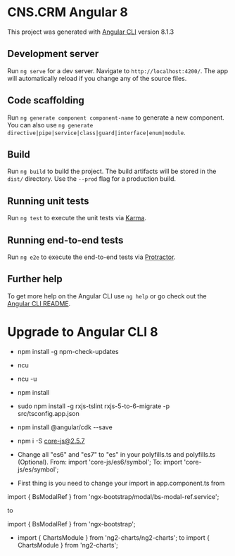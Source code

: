# CNS.CRM Angular 8

This project was generated with [Angular CLI](https://github.com/angular/angular-cli) version 8.1.3

## Development server

Run `ng serve` for a dev server. Navigate to `http://localhost:4200/`. The app will automatically reload if you change any of the source files.

## Code scaffolding

Run `ng generate component component-name` to generate a new component. You can also use `ng generate directive|pipe|service|class|guard|interface|enum|module`.

## Build

Run `ng build` to build the project. The build artifacts will be stored in the `dist/` directory. Use the `--prod` flag for a production build.

## Running unit tests

Run `ng test` to execute the unit tests via [Karma](https://karma-runner.github.io).

## Running end-to-end tests

Run `ng e2e` to execute the end-to-end tests via [Protractor](http://www.protractortest.org/).

## Further help

To get more help on the Angular CLI use `ng help` or go check out the [Angular CLI README](https://github.com/angular/angular-cli/blob/master/README.md).

# Upgrade to Angular CLI 8
- npm install -g npm-check-updates
- ncu
- ncu -u
- npm install
- sudo npm install -g rxjs-tslint rxjs-5-to-6-migrate -p src/tsconfig.app.json
- npm install @angular/cdk --save
- npm i -S core-js@2.5.7
- Change all "es6" and "es7" to "es" in your polyfills.ts and polyfills.ts (Optional).
From: import 'core-js/es6/symbol';
To: import 'core-js/es/symbol';

- First thing is you need to change your import in app.component.ts from

import { BsModalRef } from 'ngx-bootstrap/modal/bs-modal-ref.service';

to

import { BsModalRef } from 'ngx-bootstrap';

- import { ChartsModule } from 'ng2-charts/ng2-charts';
 to import { ChartsModule } from 'ng2-charts';
